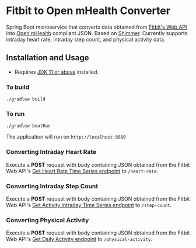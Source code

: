# Fitbit to Open mHealth Converter
Spring Boot microservice that converts data obtained from [Fitbit's Web API](https://dev.fitbit.com/build/reference/web-api/) into [Open mHealth](https://openmhealth.org) compliant JSON. Based on [Shimmer](https://github.com/openmhealth/shimmer).
Currently supports intraday heart rate, intraday step count, and physical activity data.

## Installation and Usage
- Requires [JDK 11 or above](https://jdk.java.net/16/) installed.

### To build
`./gradlew build`

### To run
`./gradlew bootRun`

The application will run on `http://localhost:8080`

### Converting Intraday Heart Rate
Execute a **POST** request with body containing JSON obtained from the Fitbit Web API's [Get Heart Rate Time Series endpoint](https://dev.fitbit.com/build/reference/web-api/heart-rate/) to `/heart-rate`.

### Converting Intraday Step Count
Execute a **POST** request with body containing JSON obtained from the Fitbit Web API's [Get Activity Intraday Time Series endpoint](https://dev.fitbit.com/build/reference/web-api/activity/#activity-time-series)  to `/step-count`.

### Converting Physical Activity
Execute a **POST** request with body containing JSON obtained from the Fitbit Web API's [Get Daily Activity endpoint](https://dev.fitbit.com/build/reference/web-api/activity/)  to `/physical-activity`.